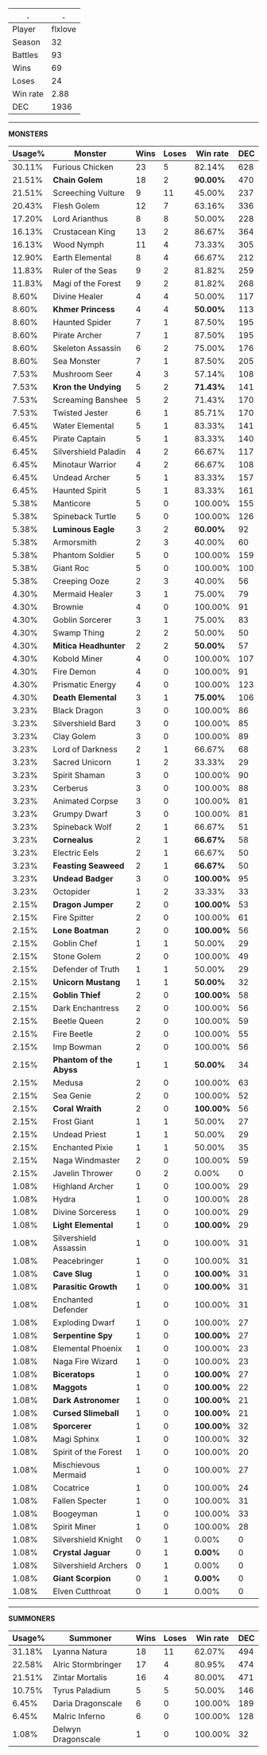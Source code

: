 .|.
|-|-
Player|flxlove
Season|32
Battles|93
Wins|69
Loses|24
Win rate|2.88
DEC|1936

---
**MONSTERS**

Usage%|Monster|Wins|Loses|Win rate|DEC|
-|-|-|-|-|-|
30.11%|Furious Chicken|23|5|82.14%|628|
21.51%|**Chain Golem**|18|2|**90.00%**|470|
21.51%|Screeching Vulture|9|11|45.00%|237|
20.43%|Flesh Golem|12|7|63.16%|336|
17.20%|Lord Arianthus|8|8|50.00%|228|
16.13%|Crustacean King|13|2|86.67%|364|
16.13%|Wood Nymph|11|4|73.33%|305|
12.90%|Earth Elemental|8|4|66.67%|212|
11.83%|Ruler of the Seas|9|2|81.82%|259|
11.83%|Magi of the Forest|9|2|81.82%|268|
8.60%|Divine Healer|4|4|50.00%|117|
8.60%|**Khmer Princess**|4|4|**50.00%**|113|
8.60%|Haunted Spider|7|1|87.50%|195|
8.60%|Pirate Archer|7|1|87.50%|195|
8.60%|Skeleton Assassin|6|2|75.00%|176|
8.60%|Sea Monster|7|1|87.50%|205|
7.53%|Mushroom Seer|4|3|57.14%|108|
7.53%|**Kron the Undying**|5|2|**71.43%**|141|
7.53%|Screaming Banshee|5|2|71.43%|170|
7.53%|Twisted Jester|6|1|85.71%|170|
6.45%|Water Elemental|5|1|83.33%|141|
6.45%|Pirate Captain|5|1|83.33%|140|
6.45%|Silvershield Paladin|4|2|66.67%|117|
6.45%|Minotaur Warrior|4|2|66.67%|108|
6.45%|Undead Archer|5|1|83.33%|157|
6.45%|Haunted Spirit|5|1|83.33%|161|
5.38%|Manticore|5|0|100.00%|155|
5.38%|Spineback Turtle|5|0|100.00%|126|
5.38%|**Luminous Eagle**|3|2|**60.00%**|92|
5.38%|Armorsmith|2|3|40.00%|60|
5.38%|Phantom Soldier|5|0|100.00%|159|
5.38%|Giant Roc|5|0|100.00%|100|
5.38%|Creeping Ooze|2|3|40.00%|56|
4.30%|Mermaid Healer|3|1|75.00%|79|
4.30%|Brownie|4|0|100.00%|91|
4.30%|Goblin Sorcerer|3|1|75.00%|83|
4.30%|Swamp Thing|2|2|50.00%|50|
4.30%|**Mitica Headhunter**|2|2|**50.00%**|57|
4.30%|Kobold Miner|4|0|100.00%|107|
4.30%|Fire Demon|4|0|100.00%|91|
4.30%|Prismatic Energy|4|0|100.00%|123|
4.30%|**Death Elemental**|3|1|**75.00%**|106|
3.23%|Black Dragon|3|0|100.00%|86|
3.23%|Silvershield Bard|3|0|100.00%|85|
3.23%|Clay Golem|3|0|100.00%|89|
3.23%|Lord of Darkness|2|1|66.67%|68|
3.23%|Sacred Unicorn|1|2|33.33%|29|
3.23%|Spirit Shaman|3|0|100.00%|90|
3.23%|Cerberus|3|0|100.00%|88|
3.23%|Animated Corpse|3|0|100.00%|81|
3.23%|Grumpy Dwarf|3|0|100.00%|81|
3.23%|Spineback Wolf|2|1|66.67%|51|
3.23%|**Cornealus**|2|1|**66.67%**|58|
3.23%|Electric Eels|2|1|66.67%|50|
3.23%|**Feasting Seaweed**|2|1|**66.67%**|50|
3.23%|**Undead Badger**|3|0|**100.00%**|95|
3.23%|Octopider|1|2|33.33%|33|
2.15%|**Dragon Jumper**|2|0|**100.00%**|53|
2.15%|Fire Spitter|2|0|100.00%|61|
2.15%|**Lone Boatman**|2|0|**100.00%**|56|
2.15%|Goblin Chef|1|1|50.00%|29|
2.15%|Stone Golem|2|0|100.00%|49|
2.15%|Defender of Truth|1|1|50.00%|29|
2.15%|**Unicorn Mustang**|1|1|**50.00%**|32|
2.15%|**Goblin Thief**|2|0|**100.00%**|58|
2.15%|Dark Enchantress|2|0|100.00%|56|
2.15%|Beetle Queen|2|0|100.00%|59|
2.15%|Fire Beetle|2|0|100.00%|55|
2.15%|Imp Bowman|2|0|100.00%|56|
2.15%|**Phantom of the Abyss**|1|1|**50.00%**|34|
2.15%|Medusa|2|0|100.00%|63|
2.15%|Sea Genie|2|0|100.00%|52|
2.15%|**Coral Wraith**|2|0|**100.00%**|56|
2.15%|Frost Giant|1|1|50.00%|27|
2.15%|Undead Priest|1|1|50.00%|29|
2.15%|Enchanted Pixie|1|1|50.00%|35|
2.15%|Naga Windmaster|2|0|100.00%|59|
2.15%|Javelin Thrower|0|2|0.00%|0|
1.08%|Highland Archer|1|0|100.00%|29|
1.08%|Hydra|1|0|100.00%|28|
1.08%|Divine Sorceress|1|0|100.00%|29|
1.08%|**Light Elemental**|1|0|**100.00%**|29|
1.08%|Silvershield Assassin|1|0|100.00%|31|
1.08%|Peacebringer|1|0|100.00%|31|
1.08%|**Cave Slug**|1|0|**100.00%**|31|
1.08%|**Parasitic Growth**|1|0|**100.00%**|31|
1.08%|Enchanted Defender|1|0|100.00%|31|
1.08%|Exploding Dwarf|1|0|100.00%|27|
1.08%|**Serpentine Spy**|1|0|**100.00%**|27|
1.08%|Elemental Phoenix|1|0|100.00%|23|
1.08%|Naga Fire Wizard|1|0|100.00%|23|
1.08%|**Biceratops**|1|0|**100.00%**|27|
1.08%|**Maggots**|1|0|**100.00%**|22|
1.08%|**Dark Astronomer**|1|0|**100.00%**|21|
1.08%|**Cursed Slimeball**|1|0|**100.00%**|21|
1.08%|**Sporcerer**|1|0|**100.00%**|32|
1.08%|Magi Sphinx|1|0|100.00%|32|
1.08%|Spirit of the Forest|1|0|100.00%|20|
1.08%|Mischievous Mermaid|1|0|100.00%|27|
1.08%|Cocatrice|1|0|100.00%|24|
1.08%|Fallen Specter|1|0|100.00%|31|
1.08%|Boogeyman|1|0|100.00%|33|
1.08%|Spirit Miner|1|0|100.00%|28|
1.08%|Silvershield Knight|0|1|0.00%|0|
1.08%|**Crystal Jaguar**|0|1|**0.00%**|0|
1.08%|Silvershield Archers|0|1|0.00%|0|
1.08%|**Giant Scorpion**|0|1|**0.00%**|0|
1.08%|Elven Cutthroat|0|1|0.00%|0|

---
**SUMMONERS**

Usage%|Summoner|Wins|Loses|Win rate|DEC|
-|-|-|-|-|-|
31.18%|Lyanna Natura|18|11|62.07%|494|
22.58%|Alric Stormbringer|17|4|80.95%|474|
21.51%|Zintar Mortalis|16|4|80.00%|471|
10.75%|Tyrus Paladium|5|5|50.00%|146|
6.45%|Daria Dragonscale|6|0|100.00%|189|
6.45%|Malric Inferno|6|0|100.00%|128|
1.08%|Delwyn Dragonscale|1|0|100.00%|32|

